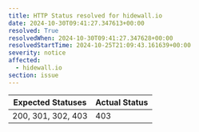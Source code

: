 ```yaml
---
title: HTTP Status resolved for hidewall.io
date: 2024-10-30T09:41:27.347613+00:00
resolved: True
resolvedWhen: 2024-10-30T09:41:27.347628+00:00
resolvedStartTime: 2024-10-25T21:09:43.161639+00:00
severity: notice
affected:
  - hidewall.io
section: issue
---
```


| Expected Statuses | Actual Status  |
|-------------------|----------------|
| 200, 301, 302, 403 | 403 |
